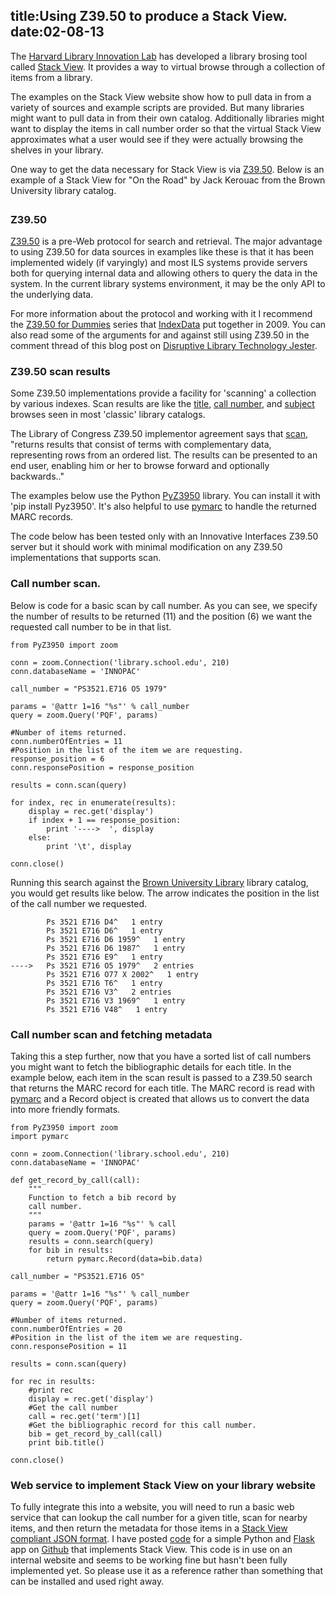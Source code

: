 title:Using Z39.50 to produce a Stack View.  
date:02-08-13
----

The [Harvard Library Innovation Lab](http://librarylab.law.harvard.edu/) has developed a library brosing tool called [Stack View](http://librarylab.law.harvard.edu/blog/stack-view/).  It provides a way to virtual browse through a collection of items from a library.   

The examples on the Stack View website show how to pull data in from a variety of sources and example scripts are provided.  But many libraries might want to pull data in from their own catalog.  Additionally libraries might want to display the items in call number order so that the virtual Stack View approximates what a user would see if they were actually browsing the shelves in your library.

One way to get the data necessary for Stack View is via [Z39.50](http://en.wikipedia.org/wiki/Z39.50).  Below is an example of a Stack View for "On the Road" by Jack Kerouac from the Brown University library catalog.  

<!-- stackview.css to style the stack -->
<link rel="stylesheet" href="http://librarylab.law.harvard.edu/projects/stackview/demo/lib/jquery.stackview.css" type="text/css">
 
<!-- stackview.js and all js dependencies -->
<script type="text/javascript" src="http://ajax.googleapis.com/ajax/libs/jquery/1.6.1/jquery.min.js"></script>
<script type="text/javascript" src="http://librarylab.law.harvard.edu/projects/stackview/demo/lib/jquery.stackview.min.js"></script>
 
<div id="stackview" title="Sample Stack View" style="margin: 2em; "></div>
    
<script type="text/javascript">
    var data = {
  "start": "-1", 
  "num_found": 40, 
  "limit": 50, 
  "docs": [
    {
      "callnumber": "PS3521.E716 D6 1987", 
      "link": "http://library.brown.edu/find/Record/b3168718", 
      "measurement_page_numeric": 245, 
      "creator": [
        "Kerouac, Jack, 1922-1969."
      ], 
      "measurement_height_numeric": 21, 
      "items": 1, 
      "title": "Doctor Sax :Faust part three /", 
      "pub_date": "1987", 
      "id": "b3168718", 
      "shelfrank": 10
    }, 
    {
      "callnumber": "PS3521.E716 E9", 
      "link": "http://library.brown.edu/find/Record/b1438756", 
      "measurement_page_numeric": 128, 
      "creator": [
        "Kerouac, Jack, 1922-1969."
      ], 
      "measurement_height_numeric": 22, 
      "items": 1, 
      "title": "Excerpts from Visions of Cody.", 
      "pub_date": "1959", 
      "id": "b1438756", 
      "shelfrank": 10
    }, 
    {
      "measurement_page_numeric": 605, 
      "creator": [
        "Kerouac, Jack, 1922-1969."
      ], 
      "items": 2, 
      "title": "On the road /", 
      "callnumber": "PS3521.E716 O5 1979", 
      "link": "http://library.brown.edu/find/Record/b1102953", 
      "shelfrank": 50, 
      "measurement_height_numeric": 20, 
      "pub_date": "1979", 
      "id": "b1102953"
    }, 
    {
      "callnumber": "PS3521.E716 O77x 2002", 
      "link": "http://library.brown.edu/find/Record/b3238455", 
      "measurement_page_numeric": 176, 
      "creator": [
        "Kerouac, Jack, 1922-1969."
      ], 
      "measurement_height_numeric": 21, 
      "items": 1, 
      "title": "Orpheus emerged /", 
      "pub_date": "2002", 
      "id": "b3238455", 
      "shelfrank": 10
    }, 
    {
      "callnumber": "PS3521.E716 T6", 
      "link": "http://library.brown.edu/find/Record/b1438761", 
      "measurement_page_numeric": 499, 
      "creator": [
        "Kerouac, Jack, 1922-1969."
      ], 
      "measurement_height_numeric": 22, 
      "items": 1, 
      "title": "The town & the city.", 
      "pub_date": "1950", 
      "id": "b1438761", 
      "shelfrank": 10
    }, 
    {
      "measurement_page_numeric": 280, 
      "creator": [
        "Kerouac, Jack, 1922-1969."
      ], 
      "items": 1, 
      "title": "Vanity of Duluoz :an adventurous education, 1935-46 /", 
      "callnumber": "PS3521.E716 V3 1969", 
      "link": "http://library.brown.edu/find/Record/b1438770", 
      "shelfrank": 10, 
      "measurement_height_numeric": 21, 
      "pub_date": "1969", 
      "id": "b1438770"
    }, 
    {
      "callnumber": "PS3521.E716 V3 1969", 
      "link": "http://library.brown.edu/find/Record/b1438770", 
      "measurement_page_numeric": 280, 
      "creator": [
        "Kerouac, Jack, 1922-1969."
      ], 
      "measurement_height_numeric": 21, 
      "items": 1, 
      "title": "Vanity of Duluoz :an adventurous education, 1935-46 /", 
      "pub_date": "1969", 
      "id": "b1438770", 
      "shelfrank": 10
    }, 
    {
      "callnumber": "PS3521.E716 V48", 
      "link": "http://library.brown.edu/find/Record/b1438775", 
      "measurement_page_numeric": 398, 
      "creator": [
        "Kerouac, Jack, 1922-1969."
      ], 
      "measurement_height_numeric": 24, 
      "items": 1, 
      "title": "Visions of Cody", 
      "pub_date": "1972", 
      "id": "b1438775", 
      "shelfrank": 10
    }, 
    {
      "callnumber": "PS3521.E716 V5", 
      "link": "http://library.brown.edu/find/Record/b1438779", 
      "measurement_page_numeric": 151, 
      "creator": [
        "Kerouac, Jack, 1922-1969."
      ], 
      "measurement_height_numeric": 21, 
      "items": 2, 
      "title": "Visions of Gerard.", 
      "pub_date": "1963", 
      "id": "b1438779", 
      "shelfrank": 50
    }, 
    {
      "callnumber": "PS3521.E716 Z72", 
      "link": "http://library.brown.edu/find/Record/b1438783", 
      "measurement_page_numeric": 419, 
      "creator": [
        "Charters, Ann."
      ], 
      "measurement_height_numeric": 24, 
      "items": 1, 
      "title": "Kerouac;a biography.", 
      "pub_date": "1973", 
      "id": "b1438783", 
      "shelfrank": 10
    }, 
    {
      "measurement_page_numeric": 60, 
      "creator": [
        "Gifford, Barry, 1946-"
      ], 
      "items": 1, 
      "title": "Kerouac's town /", 
      "callnumber": "PS3521.E716 Z756 1977", 
      "link": "http://library.brown.edu/find/Record/b1083350", 
      "shelfrank": 10, 
      "measurement_height_numeric": 18, 
      "pub_date": "1977", 
      "id": "b1083350"
    }, 
    {
      "callnumber": "PS3521.E716 Z755", 
      "link": "http://library.brown.edu/find/Record/b1095175", 
      "measurement_page_numeric": 339, 
      "creator": [
        "Gifford, Barry, 1946-"
      ], 
      "measurement_height_numeric": 24, 
      "items": 4, 
      "title": "Jack's book :an oral biography of Jack Kerouac /", 
      "pub_date": "1978", 
      "id": "b1095175", 
      "shelfrank": 100
    }, 
    {
      "callnumber": "PS3521.E716 Z756 1977", 
      "link": "http://library.brown.edu/find/Record/b1083350", 
      "measurement_page_numeric": 60, 
      "creator": [
        "Gifford, Barry, 1946-"
      ], 
      "measurement_height_numeric": 18, 
      "items": 1, 
      "title": "Kerouac's town /", 
      "pub_date": "1977", 
      "id": "b1083350", 
      "shelfrank": 10
    }, 
    {
      "callnumber": "PS3521.E716 Z76", 
      "link": "http://library.brown.edu/find/Record/b1050253", 
      "measurement_page_numeric": 150, 
      "creator": [
        "Hipkiss, Robert A., 1935-"
      ], 
      "measurement_height_numeric": 23, 
      "items": 1, 
      "title": "Jack Kerouac, prophet of the new romanticism :a critical study of the published works of Kerouac and a comparison of them to those of J. D. Salinger, James Purdy, John Knowles, and Ken Kesey /", 
      "pub_date": "1976", 
      "id": "b1050253", 
      "shelfrank": 10
    }, 
    {
      "callnumber": "PS3521.E716 Z775", 
      "link": "http://library.brown.edu/find/Record/b1126318", 
      "measurement_page_numeric": 400, 
      "creator": [
        "McNally, Dennis."
      ], 
      "measurement_height_numeric": 24, 
      "items": 2, 
      "title": "Desolate angel :Jack Kerouace, the Beat generation, and America /", 
      "pub_date": "1979", 
      "id": "b1126318", 
      "shelfrank": 50
    }, 
    {
      "callnumber": "1-SIZE PS3521.E716 Z776x", 
      "link": "http://library.brown.edu/find/Record/b1296288", 
      "measurement_page_numeric": 250, 
      "creator": [], 
      "measurement_height_numeric": 28, 
      "items": 2, 
      "title": "Moody Street irregulars.", 
      "pub_date": "1978", 
      "id": "b1296288", 
      "shelfrank": 50
    }, 
    {
      "callnumber": "PS3521.E718 H6", 
      "link": "http://library.brown.edu/find/Record/b1094786", 
      "measurement_page_numeric": 264, 
      "creator": [
        "Kerr, Jean."
      ], 
      "measurement_height_numeric": 22, 
      "items": 1, 
      "title": "How I got to be perfect /", 
      "pub_date": "1978", 
      "id": "b1094786", 
      "shelfrank": 10
    }, 
    {
      "callnumber": "PS3521.E718 M3", 
      "link": "http://library.brown.edu/find/Record/b1438789", 
      "measurement_page_numeric": 181, 
      "creator": [
        "Kerr, Jean."
      ], 
      "measurement_height_numeric": 22, 
      "items": 2, 
      "title": "Mary, Mary.", 
      "pub_date": "1963", 
      "id": "b1438789", 
      "shelfrank": 50
    }, 
    {
      "callnumber": "PS3521.E718 P6", 
      "link": "http://library.brown.edu/find/Record/b1002686", 
      "measurement_page_numeric": 202, 
      "creator": [
        "Kerr, Jean."
      ], 
      "measurement_height_numeric": 22, 
      "items": 2, 
      "title": "Poor Richard;[a play]", 
      "pub_date": "1965", 
      "id": "b1002686", 
      "shelfrank": 50
    }, 
    {
      "measurement_page_numeric": 168, 
      "creator": [
        "Kerr, Jean."
      ], 
      "items": 2, 
      "title": "The snake has all the lines.", 
      "callnumber": "PS3521.E718 S5", 
      "link": "http://library.brown.edu/find/Record/b1438792", 
      "shelfrank": 50, 
      "measurement_height_numeric": 22, 
      "pub_date": "1960", 
      "id": "b1438792"
    }, 
    {
      "callnumber": "PS3521.E72 I3", 
      "link": "http://library.brown.edu/find/Record/b1438797", 
      "measurement_page_numeric": 292, 
      "creator": [
        "Kerr, Sophie, 1880-1965."
      ], 
      "measurement_height_numeric": 20, 
      "items": 1, 
      "title": "In for a penny", 
      "pub_date": "1931", 
      "id": "b1438797", 
      "shelfrank": 10
    }, 
    {
      "callnumber": "PS3521.E72 S4", 
      "link": "http://library.brown.edu/find/Record/b1438800", 
      "measurement_page_numeric": 3, 
      "creator": [
        "Kerr, Sophie, 1880-1965."
      ], 
      "measurement_height_numeric": 20, 
      "items": 1, 
      "title": "The see-saw;a story of to-day,", 
      "pub_date": "1919", 
      "id": "b1438800", 
      "shelfrank": 10
    }, 
    {
      "callnumber": "PS3521.E735 A6 1995", 
      "link": "http://library.brown.edu/find/Record/b2305716", 
      "measurement_page_numeric": 625, 
      "creator": [
        "Kerouac, Jack, 1922-1969."
      ], 
      "measurement_height_numeric": 21, 
      "items": 2, 
      "title": "The portable Jack Kerouac /", 
      "pub_date": "1995", 
      "id": "b2305716", 
      "shelfrank": 50
    }, 
    {
      "callnumber": "PS3521.E735 A6x 1990", 
      "link": "http://library.brown.edu/find/Record/b2096271", 
      "measurement_page_numeric": 3, 
      "creator": [
        "Kerouac, Jack, 1922-1969."
      ], 
      "measurement_height_numeric": 4, 
      "items": 4, 
      "title": "The Jack Kerouac collection", 
      "pub_date": "1990", 
      "id": "b2096271", 
      "shelfrank": 100
    }, 
    {
      "callnumber": "PS3521.E735 A92 1999", 
      "link": "http://library.brown.edu/find/Record/b2988454", 
      "measurement_page_numeric": 249, 
      "creator": [
        "Kerouac, Jack, 1922-1969."
      ], 
      "measurement_height_numeric": 23, 
      "items": 2, 
      "title": "Atop an Underwood :early stories and other writings /", 
      "pub_date": "1999", 
      "id": "b2988454", 
      "shelfrank": 50
    }, 
    {
      "callnumber": "PS3521.E735 B55 1995", 
      "link": "http://library.brown.edu/find/Record/b2362786", 
      "measurement_page_numeric": 1, 
      "creator": [
        "Kerouac, Jack, 1922-1969."
      ], 
      "measurement_height_numeric": 19, 
      "items": 2, 
      "title": "Book of blues /", 
      "pub_date": "1995", 
      "id": "b2362786", 
      "shelfrank": 50
    }, 
    {
      "callnumber": "PS3521.E735 B667 2006", 
      "link": "http://library.brown.edu/find/Record/b4037830", 
      "measurement_page_numeric": 413, 
      "creator": [
        "Kerouac, Jack, 1922-1969."
      ], 
      "measurement_height_numeric": 16, 
      "items": 1, 
      "title": "Book of sketches, 1952-57 /", 
      "pub_date": "2006", 
      "id": "b4037830", 
      "shelfrank": 10
    }, 
    {
      "callnumber": "PS3521.E735 D48 1959", 
      "link": "http://library.brown.edu/find/Record/b2586148", 
      "measurement_page_numeric": 192, 
      "creator": [
        "Kerouac, Jack, 1922-1969."
      ], 
      "measurement_height_numeric": 18, 
      "items": 3, 
      "title": "The Dharma bums /", 
      "pub_date": "1959", 
      "id": "b2586148", 
      "shelfrank": 70
    }, 
    {
      "callnumber": "PS3521.E735 M34 1993", 
      "link": "http://library.brown.edu/find/Record/b3984953", 
      "measurement_page_numeric": 194, 
      "creator": [
        "Kerouac, Jack, 1922-1969."
      ], 
      "measurement_height_numeric": 20, 
      "items": 1, 
      "title": "Maggie Cassidy /", 
      "pub_date": "1993", 
      "id": "b3984953", 
      "shelfrank": 10
    }, 
    {
      "callnumber": "PS3521.E735 M435 1992", 
      "link": "http://library.brown.edu/find/Record/b2069765", 
      "measurement_page_numeric": 202, 
      "creator": [
        "Jones, James T., 1948-"
      ], 
      "measurement_height_numeric": 23, 
      "items": 1, 
      "title": "A map of Mexico City blues :Jack Kerouac as poet /", 
      "pub_date": "1992", 
      "id": "b2069765", 
      "shelfrank": 10
    }, 
    {
      "callnumber": "PS3521.E735 O5 2007", 
      "link": "http://library.brown.edu/find/Record/b4357673", 
      "measurement_page_numeric": 408, 
      "creator": [
        "Kerouac, Jack, 1922-1969."
      ], 
      "measurement_height_numeric": 24, 
      "items": 1, 
      "title": "On the road :the original scroll /", 
      "pub_date": "2007", 
      "id": "b4357673", 
      "shelfrank": 10
    }, 
    {
      "callnumber": "PS3521.E735 O5 2009", 
      "link": "http://library.brown.edu/find/Record/b6149606", 
      "measurement_page_numeric": 1, 
      "creator": [
        "Kerouac, Jack, 1922-1969."
      ], 
      "measurement_height_numeric": 20, 
      "items": 1, 
      "title": "Getting inside Jack Kerouac's head /", 
      "pub_date": "2009", 
      "id": "b6149606", 
      "shelfrank": 10
    }, 
    {
      "callnumber": "PS3521.E735 O5x 1957", 
      "link": "http://library.brown.edu/find/Record/b4040534", 
      "measurement_page_numeric": 254, 
      "creator": [
        "Kerouac, Jack, 1922-1969."
      ], 
      "measurement_height_numeric": 18, 
      "items": 1, 
      "title": "On the road /", 
      "pub_date": "1957", 
      "id": "b4040534", 
      "shelfrank": 10
    }, 
    {
      "callnumber": "PS3521.E735 O5x 1958", 
      "link": "http://library.brown.edu/find/Record/b2598586", 
      "measurement_page_numeric": 254, 
      "creator": [
        "Kerouac, Jack, 1922-1969."
      ], 
      "measurement_height_numeric": 18, 
      "items": 1, 
      "title": "On the road /", 
      "pub_date": "1958", 
      "id": "b2598586", 
      "shelfrank": 10
    }, 
    {
      "callnumber": "1-SIZE PS3521.E735 O5325 2007", 
      "link": "http://library.brown.edu/find/Record/b4758951", 
      "measurement_page_numeric": 207, 
      "creator": [
        "Gewirtz, Isaac."
      ], 
      "measurement_height_numeric": 29, 
      "items": 1, 
      "title": "Beatific souls :Jack Kerouac on the road /", 
      "pub_date": "2007", 
      "id": "b4758951", 
      "shelfrank": 10
    }, 
    {
      "callnumber": "PS3521.E735 O533 1999", 
      "link": "http://library.brown.edu/find/Record/b2982105", 
      "measurement_page_numeric": 137, 
      "creator": [
        "Holton, Robert, 1950-"
      ], 
      "measurement_height_numeric": 23, 
      "items": 1, 
      "title": "On the road :Kerouac's ragged American journey /", 
      "pub_date": "1999", 
      "id": "b2982105", 
      "shelfrank": 10
    }, 
    {
      "measurement_page_numeric": 205, 
      "creator": [
        "Leland, John, 1959-"
      ], 
      "items": 1, 
      "title": "Why Kerouac matters :the lessons of On the road (they're not what you think) /", 
      "callnumber": "PS3521.E735 O5347 2007", 
      "link": "http://library.brown.edu/find/Record/b4181991", 
      "shelfrank": 10, 
      "measurement_height_numeric": 22, 
      "pub_date": "2007", 
      "id": "b4181991"
    }, 
    {
      "callnumber": "PS3521.E735 O5347 2007", 
      "link": "http://library.brown.edu/find/Record/b4181991", 
      "measurement_page_numeric": 205, 
      "creator": [
        "Leland, John, 1959-"
      ], 
      "measurement_height_numeric": 22, 
      "items": 1, 
      "title": "Why Kerouac matters :the lessons of On the road (they're not what you think) /", 
      "pub_date": "2007", 
      "id": "b4181991", 
      "shelfrank": 10
    }, 
    {
      "callnumber": "PS3521.E735 O537 1999", 
      "link": "http://library.brown.edu/find/Record/b2857341", 
      "measurement_page_numeric": 130, 
      "creator": [
        "Swartz, Omar."
      ], 
      "measurement_height_numeric": 24, 
      "items": 1, 
      "title": "The view from On the road :the rhetorical vision of Jack Kerouac /", 
      "pub_date": "1999", 
      "id": "b2857341", 
      "shelfrank": 10
    }, 
    {
      "callnumber": "PS3521.E735 O55 2009", 
      "link": "http://library.brown.edu/find/Record/b4671317", 
      "measurement_page_numeric": 214, 
      "creator": [], 
      "measurement_height_numeric": 23, 
      "items": 1, 
      "title": "What's your road, man? :critical essays on Jack Kerouac's On the road /", 
      "pub_date": "2009", 
      "id": "b4671317", 
      "shelfrank": 10
    }, 
    {
      "callnumber": "1951 K3966 J69s 1994", 
      "link": "http://library.brown.edu/find/Record/b2247678", 
      "measurement_page_numeric": 4, 
      "creator": [
        "Kerouac, Jack, 1922-1969."
      ], 
      "measurement_height_numeric": 16, 
      "items": 3, 
      "title": "Scripture of the golden eternity /", 
      "pub_date": "1994", 
      "id": "b2247678", 
      "shelfrank": 70
    }
  ]
};
    $(function () { 
            $('#stackview').stackView(
                {
                "data" : data,
                'books_per_page': "1",
                'start': "30",
                'ribbon': "Stackview -- On the road -- PS3521.E716 O5",
                }
            );
    });
</script>

### Z39.50 

[Z39.50](http://en.wikipedia.org/wiki/Z39.50) is a pre-Web protocol for search and retrieval.  The major advantage to using Z39.50 for data sources in examples like these is that it has been implemented widely (if varyingly) and most ILS systems provide servers both for querying internal data and allowing others to query the data in the system.  In the current library systems environment, it may be the only API to the underlying data.      

For more information about the protocol and working with it I recommend the [Z39.50 for Dummies](http://www.indexdata.com/blog/2009/08/z3950-dummies) series that [IndexData](http://www.indexdata.com) put together in 2009.  You can also read some of the arguments for and against still using Z39.50 in the comment thread of this blog post on [Disruptive Library Technology Jester](http://dltj.org/article/z3950-for-dummies/).  

### Z39.50 scan results
Some Z39.50 implementations provide a facility for 'scanning' a collection by various indexes.  Scan results are like the [title](http://josiah.brown.edu/search~S7/t?SEARCH=on+the+road), [call number](http://josiah.brown.edu/search/c?searchtype=c&searcharg=PS3521.E716), and [subject](http://josiah.brown.edu/search~S7/d?search=blizzards) browses seen in most 'classic' library catalogs.  

The Library of Congress Z39.50 implementor agreement says that [scan](http://www.loc.gov/z3950/agency/contributions/2.html), "returns results that consist of terms with complementary data, representing rows from an ordered list. The results can be presented to an end user, enabling him or her to browse forward and optionally backwards.."

The examples below use the Python [PyZ3950](https://github.com/asl2/PyZ3950) library.  You can install it with 'pip install Pyz3950'.  It's also helpful to use [pymarc](https://github.com/edsu/pymarc/) to handle the returned MARC records.

The code below has been tested only with an Innovative Interfaces Z39.50 server but it should work with minimal modification on any Z39.50 implementations that supports scan.  

### Call number scan.  

Below is code for a basic scan by call number.  As you can see, we specify the number of results to be returned (11) and the position (6) we want the requested call number to be in that list.    

~~~~{.python}
from PyZ3950 import zoom

conn = zoom.Connection('library.school.edu', 210)
conn.databaseName = 'INNOPAC'

call_number = "PS3521.E716 O5 1979"

params = '@attr 1=16 "%s"' % call_number
query = zoom.Query('PQF', params)

#Number of items returned.  
conn.numberOfEntries = 11
#Position in the list of the item we are requesting.
response_position = 6
conn.responsePosition = response_position

results = conn.scan(query)

for index, rec in enumerate(results):
    display = rec.get('display')
    if index + 1 == response_position:
        print '---->  ', display
    else:
        print '\t', display

conn.close()
~~~~

Running this search against the [Brown University Library](http://library.brown.edu/) library catalog, you would get results like below.  The arrow indicates the position in the list of the call number we requested.  

~~~
        Ps 3521 E716 D4^   1 entry
        Ps 3521 E716 D6^   1 entry
        Ps 3521 E716 D6 1959^   1 entry
        Ps 3521 E716 D6 1987^   1 entry
        Ps 3521 E716 E9^   1 entry
---->   Ps 3521 E716 O5 1979^   2 entries
        Ps 3521 E716 O77 X 2002^   1 entry
        Ps 3521 E716 T6^   1 entry
        Ps 3521 E716 V3^   2 entries
        Ps 3521 E716 V3 1969^   1 entry
        Ps 3521 E716 V48^   1 entry

~~~

### Call number scan and fetching metadata

Taking this a step further, now that you have a sorted list of call numbers you might want to fetch the bibliographic details for each title.  In the example below, each item in the scan result is passed to a Z39.50 search that returns the MARC record for each title.  The MARC record is read with [pymarc](https://github.com/edsu/pymarc/) and a Record object is created that allows us to convert the data into more friendly formats.  

~~~~{.python}
from PyZ3950 import zoom
import pymarc

conn = zoom.Connection('library.school.edu', 210)
conn.databaseName = 'INNOPAC'

def get_record_by_call(call):
    """
    Function to fetch a bib record by 
    call number.
    """
    params = '@attr 1=16 "%s"' % call
    query = zoom.Query('PQF', params)
    results = conn.search(query)
    for bib in results:
        return pymarc.Record(data=bib.data)

call_number = "PS3521.E716 O5"

params = '@attr 1=16 "%s"' % call_number
query = zoom.Query('PQF', params)

#Number of items returned.  
conn.numberOfEntries = 20
#Position in the list of the item we are requesting.
conn.responsePosition = 11

results = conn.scan(query)

for rec in results:
    #print rec
    display = rec.get('display')
    #Get the call number
    call = rec.get('term')[1]
    #Get the bibliographic record for this call number.
    bib = get_record_by_call(call)
    print bib.title()

conn.close()
~~~~

### Web service to implement Stack View on your library website

To fully integrate this into a website, you will need to run a basic web service that can lookup the call number for a given title, scan for nearby items, and then return the metadata for those items in a [Stack View compliant JSON format](http://librarylab.law.harvard.edu/projects/stackview/demo/documentation.html).  I have posted [code](https://gist.github.com/lawlesst/4722068) for a simple Python and [Flask](http://flask.pocoo.org/) app on [Github]((https://gist.github.com/lawlesst/4722068)) that implements Stack View.  This code is in use on an internal website and seems to be working fine but hasn't been fully implemented yet.  So please use it as a reference rather than something that can be installed and used right away. 



